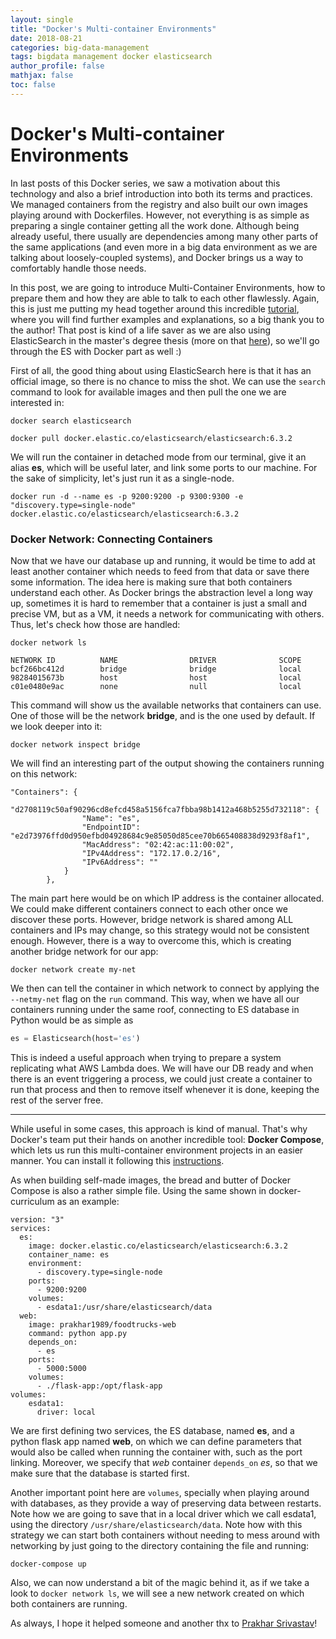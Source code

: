```yaml
---
layout: single
title: "Docker's Multi-container Environments"
date: 2018-08-21
categories: big-data-management
tags: bigdata management docker elasticsearch
author_profile: false
mathjax: false
toc: false
---
```


# Docker's Multi-container Environments

In last posts of this Docker series, we saw a motivation about this technology and also a brief introduction into both its terms and practices. We managed containers from the registry and also built our own images playing around with Dockerfiles. However, not everything is as simple as preparing a single container getting all the work done. Although being already useful, there usually are dependencies among many other parts of the same applications (and even more in a big data environment as we are talking about loosely-coupled systems), and Docker brings us a way to comfortably handle those needs.

In this post, we are going to introduce Multi-Container Environments, how to prepare them and how they are able to talk to each other flawlessly. Again, this is just me putting my head together around this incredible [tutorial](https://docker-curriculum.com/), where you will find further examples and explanations, so a big thank you to the author! That post is kind of a life saver as we are also using ElasticSearch in the master's degree thesis (more on that [here](https://pmbrull.github.io/big-data-management/elasticsearch-as-db-of-choice/)), so we'll go through the ES with Docker part as well :)

First of all, the good thing about using ElasticSearch here is that it has an official image, so there is no chance to miss the shot. We can use the `search` command to look for available images and then pull the one we are interested in:

```
docker search elasticsearch
```

```
docker pull docker.elastic.co/elasticsearch/elasticsearch:6.3.2
```

We will run the container in detached mode from our terminal, give it an alias **es**, which will be useful later, and link some ports to our machine. For the sake of simplicity, let's just run it as a single-node.

```
docker run -d --name es -p 9200:9200 -p 9300:9300 -e "discovery.type=single-node" docker.elastic.co/elasticsearch/elasticsearch:6.3.2
```

### Docker Network: Connecting Containers

Now that we have our database up and running, it would be time to add at least another container which needs to feed from that data or save there some information. The idea here is making sure that both containers understand each other. As Docker brings the abstraction level a long way up, sometimes it is hard to remember that a container is just a small and precise VM, but as a VM, it needs a network for communicating with others. Thus, let's check how those are handled:

```
docker network ls
```

```
NETWORK ID          NAME                DRIVER              SCOPE
bcf266bc412d        bridge              bridge              local
98284015673b        host                host                local
c01e0480e9ac        none                null                local
```

This command will show us the available networks that containers can use. One of those will be the network **bridge**, and is the one used by default. If we look deeper into it:

```
docker network inspect bridge
```

We will find an interesting part of the output showing the containers running on this network:

```
"Containers": {
            "d2708119c50af90296cd8efcd458a5156fca7fbba98b1412a468b5255d732118": {
                "Name": "es",
                "EndpointID": "e2d73976ffd0d950efbd04928684c9e85050d85cee70b665408838d9293f8af1",
                "MacAddress": "02:42:ac:11:00:02",
                "IPv4Address": "172.17.0.2/16",
                "IPv6Address": ""
            }
        },
```

The main part here would be on which IP address is the container allocated. We could make different containers connect to each other once we discover these ports. However, bridge network is shared among ALL containers and IPs may change, so this strategy would not be consistent enough. However, there is a way to overcome this, which is creating another bridge network for our app:

```
docker network create my-net
```

We then can tell the container in which network to connect by applying the `--netmy-net` flag on the `run` command. This way, when we have all our containers running under the same roof, connecting to ES database in Python would be as simple as

```python
es = Elasticsearch(host='es')
```

This is indeed a useful approach when trying to prepare a system replicating what AWS Lambda does. We will have our DB ready and when there is an event triggering a process, we could just create a container to run that process and then to remove itself whenever it is done, keeping the rest of the server free.

-----

While useful in some cases, this approach is kind of manual. That's why Docker's team put their hands on another incredible tool: **Docker Compose**, which lets us run this multi-container environment projects in an easier manner. You can install it following this [instructions](https://docs.docker.com/compose/install/).

As when building self-made images, the bread and butter of Docker Compose is also a rather simple file. Using the same shown in docker-curriculum as an example:

```
version: "3"
services:
  es:
    image: docker.elastic.co/elasticsearch/elasticsearch:6.3.2
    container_name: es
    environment:
      - discovery.type=single-node
    ports:
      - 9200:9200
    volumes:
      - esdata1:/usr/share/elasticsearch/data
  web:
    image: prakhar1989/foodtrucks-web
    command: python app.py
    depends_on:
      - es
    ports:
      - 5000:5000
    volumes:
      - ./flask-app:/opt/flask-app
volumes:
    esdata1:
      driver: local
```

We are first defining two services, the ES database, named **es**, and a python flask app named **web**, on which we can define parameters that would also be called when running the container with, such as the port linking. Moreover, we specify that *web* container `depends_on` *es*, so that we make sure that the database is started first. 

Another important point here are `volumes`, specially when playing around with databases, as they provide a way of preserving data between restarts. Note how we are going to save that in a local driver which we call esdata1, using the directory `/usr/share/elasticsearch/data`. Note how with this strategy we can start both containers without needing to mess around with networking by just going to the directory containing the file and running:

```
docker-compose up
```

Also, we can now understand a bit of the magic behind it, as if we take a look to `docker network ls`, we will see a new network created on which both containers are running.

As always, I hope it helped someone and another thx to [Prakhar Srivastav](https://prakhar.me)!



















